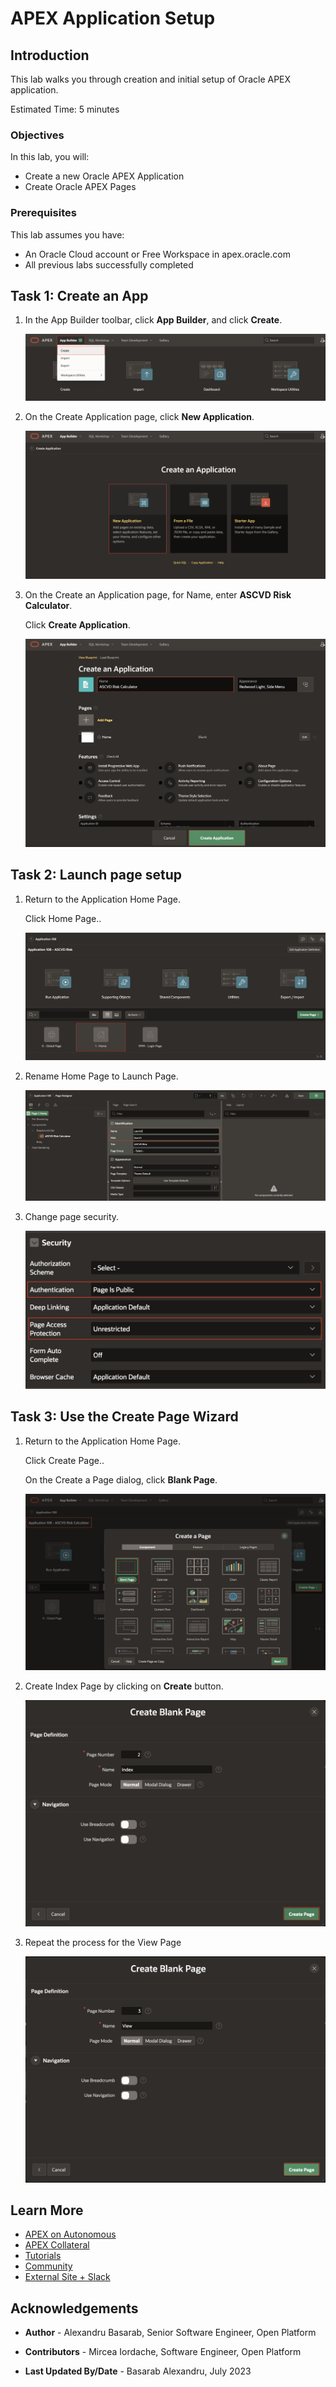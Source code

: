 # APEX Application Setup

## Introduction

This lab walks you through creation and initial setup of Oracle APEX application.

Estimated Time: 5 minutes

### Objectives

In this lab, you will:

* Create a new Oracle APEX Application
* Create Oracle APEX Pages

### Prerequisites

This lab assumes you have:

* An Oracle Cloud account or Free Workspace in apex.oracle.com
* All previous labs successfully completed

## Task 1: Create an App

1. In the App Builder toolbar, click **App Builder**, and click **Create**.

    ![Click on App Builder](images/app-builder.png)

2. On the Create Application page, click **New Application**.

    ![Click on Create](images/new-app.png)

3. On the Create an Application page, for Name, enter **ASCVD Risk Calculator**.

    Click **Create Application**.

    ![Click on Create Application](images/app-details.png)

## Task 2: Launch page setup

1. Return to the Application Home Page.

   Click Home Page..

   ![Click on Home Page](images/edit-home-page.png)

2. Rename Home Page to Launch Page.

    ![Click on Create Application](images/rename-home-page.png)

3. Change page security.

    ![Edit page security](images/page-security.png)

## Task 3: Use the Create Page Wizard

1. Return to the Application Home Page.

   Click Create Page..

   On the Create a Page dialog, click **Blank Page**.

   ![Click on Create](images/create-new-page.png)

2. Create Index Page by clicking on **Create** button.

   ![Click on Create](images/create-index-page.png)

3. Repeat the process for the View Page

   ![Click on Create](images/create-view-page.png)

## Learn More

* [APEX on Autonomous](https://apex.oracle.com/en/platform/apex-oracle-cloud/)
* [APEX Collateral](https://apex.oracle.com/en/)
* [Tutorials](https://apex.oracle.com/en/learn/tutorials/)
* [Community](hhttps://apex.oracle.com/community)
* [External Site + Slack](http://apex.world/)

## Acknowledgements

* **Author** - Alexandru Basarab, Senior Software Engineer, Open Platform

* **Contributors** - Mircea Iordache, Software Engineer, Open Platform

* **Last Updated By/Date** - Basarab Alexandru, July 2023
